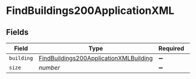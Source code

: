 # FindBuildings200ApplicationXML


## Fields

| Field                                                                                                       | Type                                                                                                        | Required                                                                                                    | Description                                                                                                 | Example                                                                                                     |
| ----------------------------------------------------------------------------------------------------------- | ----------------------------------------------------------------------------------------------------------- | ----------------------------------------------------------------------------------------------------------- | ----------------------------------------------------------------------------------------------------------- | ----------------------------------------------------------------------------------------------------------- |
| `building`                                                                                                  | [FindBuildings200ApplicationXMLBuilding](../../models/operations/findbuildings200applicationxmlbuilding.md) | :heavy_minus_sign:                                                                                          | N/A                                                                                                         |                                                                                                             |
| `size`                                                                                                      | *number*                                                                                                    | :heavy_minus_sign:                                                                                          | N/A                                                                                                         | 1                                                                                                           |
